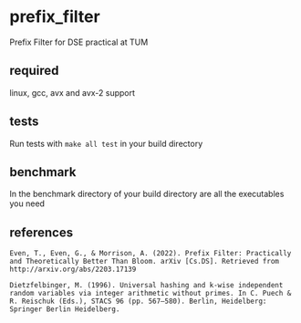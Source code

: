 # prefix_filter
Prefix Filter for DSE practical at TUM
## required
linux, gcc, avx and avx-2 support
## tests
Run tests with ```make all test``` in your build directory
## benchmark
In the benchmark directory of your build directory are all the executables you need
## references
```
Even, T., Even, G., & Morrison, A. (2022). Prefix Filter: Practically and Theoretically Better Than Bloom. arXiv [Cs.DS]. Retrieved from http://arxiv.org/abs/2203.17139

Dietzfelbinger, M. (1996). Universal hashing and k-wise independent random variables via integer arithmetic without primes. In C. Puech & R. Reischuk (Eds.), STACS 96 (pp. 567–580). Berlin, Heidelberg: Springer Berlin Heidelberg.
```
